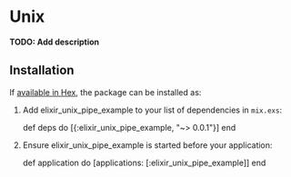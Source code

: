 # Unix

**TODO: Add description**

## Installation

If [available in Hex](https://hex.pm/docs/publish), the package can be installed as:

  1. Add elixir_unix_pipe_example to your list of dependencies in `mix.exs`:

        def deps do
          [{:elixir_unix_pipe_example, "~> 0.0.1"}]
        end

  2. Ensure elixir_unix_pipe_example is started before your application:

        def application do
          [applications: [:elixir_unix_pipe_example]]
        end
